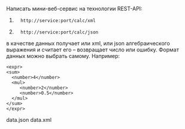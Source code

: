 Написать мини-веб-сервис на технологии REST-API:

1.       http://service:port/calc/xml
2.       http://service:port/calc/json
 
в качестве данных получает или xml, или json алгебраического выражения и считает его – возвращает число или ошибку. Формат данных можно выбрать самому. Например:

~~~
<expr>
<sum>
  <number>4</number>
  <mul>
     <number>2</number>
     <number>0.5</number>
  </mul>
</sum>
</expr>
~~~

data.json
data.xml
